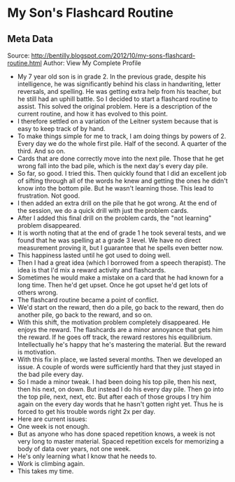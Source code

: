 # My Son's Flashcard Routine

## Meta Data

Source:  http://bentilly.blogspot.com/2012/10/my-sons-flashcard-routine.html 
Author: View My Complete Profile

- My 7 year old son is in grade 2. In the previous grade, despite his intelligence, he was significantly behind his class in handwriting, letter reversals, and spelling. He was getting extra help from his teacher, but he still had an uphill battle. So I decided to start a flashcard routine to assist. This solved the original problem. Here is a description of the current routine, and how it has evolved to this point.
- I therefore settled on a variation of the Leitner system because that is easy to keep track of by hand.
- To make things simple for me to track, I am doing things by powers of 2. Every day we do the whole first pile. Half of the second. A quarter of the third. And so on.
- Cards that are done correctly move into the next pile. Those that he get wrong fall into the bad pile, which is the next day's every day pile.
- So far, so good. I tried this. Then quickly found that I did an excellent job of sifting through all of the words he knew and getting the ones he didn't know into the bottom pile. But he wasn't learning those. This lead to frustration. Not good.
- I then added an extra drill on the pile that he got wrong. At the end of the session, we do a quick drill with just the problem cards.
- After I added this final drill on the problem cards, the "not learning" problem disappeared.
- It is worth noting that at the end of grade 1 he took several tests, and we found that he was spelling at a grade 3 level. We have no direct measurement proving it, but I guarantee that he spells even better now.
- This happiness lasted until he got used to doing well.
- Then I had a great idea (which I borrowed from a speech therapist). The idea is that I'd mix a reward activity and flashcards.
- Sometimes he would make a mistake on a card that he had known for a long time. Then he'd get upset. Once he got upset he'd get lots of others wrong.
- The flashcard routine became a point of conflict.
- We'd start on the reward, then do a pile, go back to the reward, then do another pile, go back to the reward, and so on.
- With this shift, the motivation problem completely disappeared. He enjoys the reward. The flashcards are a minor annoyance that gets him the reward. If he goes off track, the reward restores his equilibrium. Intellectually he's happy that he's mastering the material. But the reward is motivation.
- With this fix in place, we lasted several months. Then we developed an issue. A couple of words were sufficiently hard that they just stayed in the bad pile every day.
- So I made a minor tweak. I had been doing his top pile, then his next, then his next, on down. But instead I do his every day pile. Then go into the top pile, next, next, etc. But after each of those groups I try him again on the every day words that he hasn't gotten right yet. Thus he is forced to get his trouble words right 2x per day.
- Here are current issues:
- One week is not enough.
- But as anyone who has done spaced repetition knows, a week is not very long to master material. Spaced repetition excels for memorizing a body of data over years, not one week.
- He's only learning what I know that he needs to.
- Work is climbing again.
- This takes my time.
